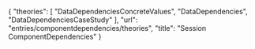 {
    "theories": [
        "DataDependenciesConcreteValues",
        "DataDependencies",
        "DataDependenciesCaseStudy"
    ],
    "url": "entries/componentdependencies/theories",
    "title": "Session ComponentDependencies"
}